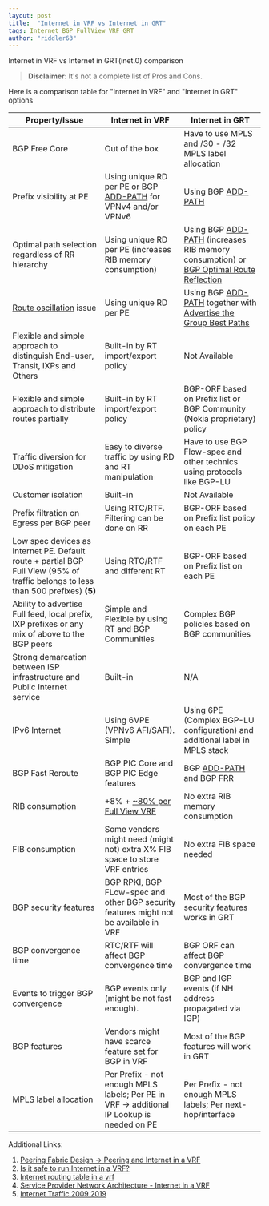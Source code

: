 ```yaml
---
layout: post
title:  "Internet in VRF vs Internet in GRT"
tags: Internet BGP FullView VRF GRT
author: "riddler63"
---
```


Internet in VRF vs Internet in GRT(inet.0) comparison

> **Disclaimer**: It's not a complete list of Pros and Cons.

Here is a comparison table for "Internet in VRF" and "Internet in GRT" options 

| Property/Issue      | Internet in VRF | Internet in GRT |
| ------------- | -------------   |-----------------|
| BGP Free Core                                 | Out of the box    | Have to use MPLS and /30 - /32 MPLS label allocation                |
| Prefix visibility at PE                       | Using unique RD per PE or BGP [ADD-PATH](https://tools.ietf.org/html/rfc7911) for VPNv4 and/or VPNv6 | Using BGP [ADD-PATH](https://tools.ietf.org/html/rfc7911)                |
| Optimal path selection regardless of RR hierarchy  | Using unique RD per PE (increases RIB memory consumption)  | Using BGP [ADD-PATH](https://tools.ietf.org/html/rfc7911) (increases RIB memory consumption) or  [BGP Optimal Route Reflection](https://tools.ietf.org/html/draft-ietf-idr-bgp-optimal-route-reflection-19) |
| [Route oscillation](https://tools.ietf.org/html/rfc3345) issue  | Using unique RD per PE  | Using BGP [ADD-PATH](https://tools.ietf.org/html/rfc7911) together with [Advertise the Group Best Paths]( (https://tools.ietf.org/html/rfc7964#section-4))   |
| Flexible and simple approach to distinguish End-user, Transit, IXPs and Others | Built-in by RT import/export policy | Not Available |
| Flexible and simple approach to distribute routes partially | Built-in by RT import/export policy | BGP-ORF based on Prefix list or BGP Community (Nokia proprietary) policy |
| Traffic diversion for DDoS mitigation | Easy to diverse traffic by using RD and RT manipulation | Have to use BGP Flow-spec and other technics using protocols like BGP-LU |
| Customer isolation | Built-in | Not Available |
| Prefix filtration on Egress per BGP peer | Using RTC/RTF. Filtering can be done on RR |  BGP-ORF based on Prefix list policy on each PE|
| Low spec devices as Internet PE. Default route + partial BGP Full View (95% of traffic belongs to less than 500 prefixes) **(5)** | Using RTC/RTF and different RT   | BGP-ORF based on Prefix list on each PE |
| Ability to advertise Full feed, local prefix, IXP prefixes or any mix of above to the BGP peers | Simple and Flexible by using RT and BGP Communities | Complex BGP policies based on BGP communities |
| Strong demarcation between ISP infrastructure and Public Internet service | Built-in | N/A |
| IPv6 Internet | Using 6VPE (VPNv6 AFI/SAFI). Simple | Using 6PE (Complex BGP-LU configuration) and additional label in MPLS stack |
| BGP Fast Reroute | BGP PIC Core and BGP PIC Edge features | BGP [ADD-PATH](https://tools.ietf.org/html/rfc7911) and BGP FRR |
| RIB consumption | +8% + [~80% per Full View VRF ](https://blog.ipspace.net/2012/07/is-it-safe-to-run-internet-in-vrf.html) | No extra RIB memory consumption |
|FIB consumption | Some vendors might need (might not) extra X% FIB space to store VRF entries  | No extra FIB space needed |
| BGP security features | BGP RPKI, BGP FLow-spec and other BGP security features might not be available in VRF | Most of the BGP security features works in GRT |
| BGP convergence time | RTC/RTF will affect BGP convergence time | BGP ORF can affect BGP convergence time |
| Events to trigger BGP convergence | BGP events only (might be not fast enough). | BGP and IGP events (if NH address propagated via IGP)|
| BGP features | Vendors might have scarce feature set for BGP in VRF | Most of the BGP features will work in GRT |
| MPLS label allocation | Per Prefix - not enough MPLS labels; Per PE in VRF -> additional IP Lookup is needed on PE | Per Prefix - not enough MPLS labels; Per next-hop/interface |

Additional Links:

1. [Peering Fabric Design -> Peering and Internet in a VRF](https://xrdocs.io/design/blogs/latest-peering-fabric-hld#security)
2. [Is it safe to run Internet in a VRF?](https://blog.ipspace.net/2012/07/is-it-safe-to-run-internet-in-vrf.html)
3. [Internet routing table in a vrf](https://seclists.org/nanog/2013/Mar/154)
4. [Service Provider Network Architecture - Internet in a VRF](https://www.reddit.com/r/networking/comments/5j8vg8/service_provider_network_architecture_internet_in/)
5. [Internet Traffic 2009 2019](https://www.youtube.com/watch?v=jGnVcCQUCdk&feature=youtu.be)
